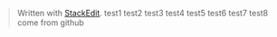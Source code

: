 


> Written with [StackEdit](https://stackedit.io/).
> test1
> test2
> test3
> test4
> test5
> test6
> test7
> test8 come from github
<!--stackedit_data:
eyJoaXN0b3J5IjpbMzI4NTAxMjM5LDU1OTMxNTY5MywtMzc4Nz
M0MzAxLC0yMDQ2NDI0OTIzXX0=
-->